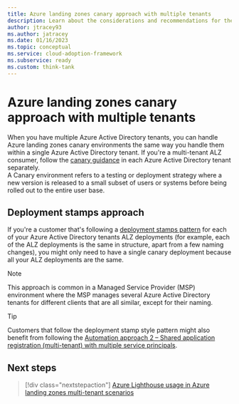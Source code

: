 ```yaml
---
title: Azure landing zones canary approach with multiple tenants
description: Learn about the considerations and recommendations for the canary approach to use when handling multiple Azure Active Directory tenants with Azure landing zones.
author: jtracey93
ms.author: jatracey
ms.date: 01/16/2023
ms.topic: conceptual
ms.service: cloud-adoption-framework
ms.subservice: ready
ms.custom: think-tank
---
```


# Azure landing zones canary approach with multiple tenants

When you have multiple Azure Active Directory tenants, you can handle Azure landing zones canary environments the same way you handle them within a single Azure Active Directory tenant. If you're a multi-tenant ALZ consumer, follow the [canary guidance](../../../enterprise-scale/testing-approach.md) in each Azure Active Directory tenant separately.  
A Canary environment refers to a testing or deployment strategy where a new version is released to a small subset of users or systems before being rolled out to the entire user base.

## Deployment stamps approach

If you're a customer that's following a [deployment stamps pattern](/azure/architecture/patterns/deployment-stamp) for each of your Azure Active Directory tenants ALZ deployments (for example, each of the ALZ deployments is the same in structure, apart from a few naming changes), you might only need to have a single canary deployment because all your ALZ deployments are the same.

>[!NOTE]
> This approach is common in a Managed Service Provider (MSP) environment where the MSP manages several Azure Active Directory tenants for different clients that are all similar, except for their naming.

>[!TIP]
> Customers that follow the deployment stamp style pattern might also benefit from following the [Automation approach 2 – Shared application registration (multi-tenant) with multiple service principals](automation.md#approach-2--shared-application-registration-multi-tenant-with-multiple-service-principals).

## Next steps

> [!div class="nextstepaction"]
> [Azure Lighthouse usage in Azure landing zones multi-tenant scenarios](lighthouse.md)

